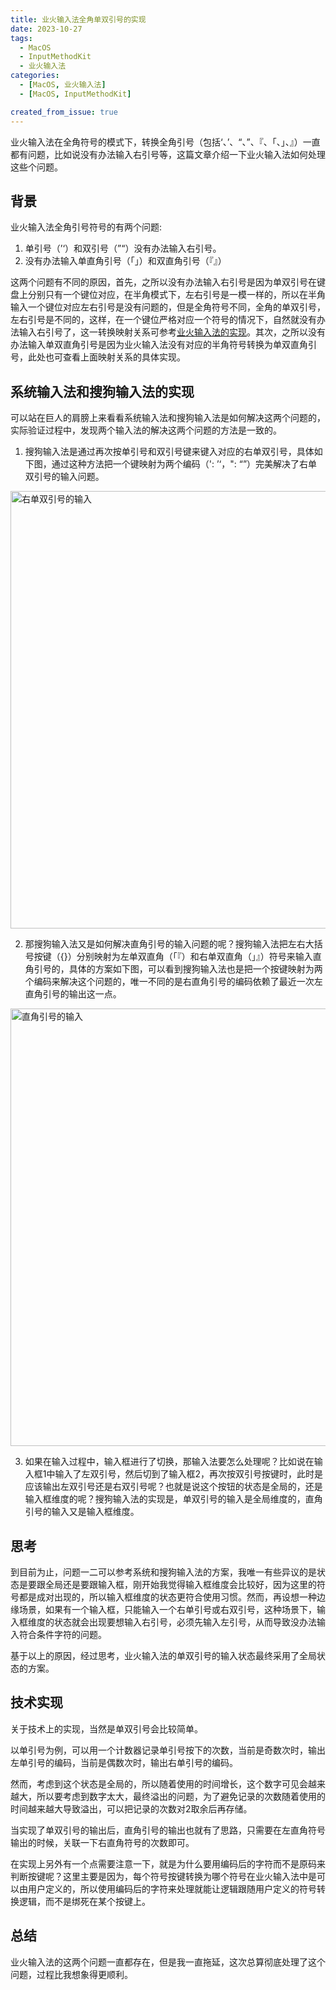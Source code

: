 ```yaml
---
title: 业火输入法全角单双引号的实现
date: 2023-10-27
tags:
  - MacOS
  - InputMethodKit
  - 业火输入法
categories:
  - [MacOS, 业火输入法]
  - [MacOS, InputMethodKit]

created_from_issue: true
---
```


业火输入法在全角符号的模式下，转换全角引号（包括‘、’、“、”、『、「、」、』）一直都有问题，比如说没有办法输入右引号等，这篇文章介绍一下业火输入法如何处理这些个问题。

<!-- more -->

## 背景

业火输入法全角引号符号的有两个问题:
1. 单引号（’‘）和双引号（”“）没有办法输入右引号。
2. 没有办法输入单直角引号（「」）和双直角引号（『』）

这两个问题有不同的原因，首先，之所以没有办法输入右引号是因为单双引号在键盘上分别只有一个键位对应，在半角模式下，左右引号是一模一样的，所以在半角输入一个键位对应左右引号是没有问题的，但是全角符号不同，全角的单双引号，左右引号是不同的，这样，在一个键位严格对应一个符号的情况下，自然就没有办法输入右引号了，这一转换映射关系可参考[业火输入法的实现](https://github.com/qwertyyb/Fire/blob/257c4da97c98de9c7f90a94336f0103df0b4e095/Fire/types.swift#L186)。其次，之所以没有办法输入单双直角引号是因为业火输入法没有对应的半角符号转换为单双直角引号，此处也可查看上面映射关系的具体实现。

## 系统输入法和搜狗输入法的实现

可以站在巨人的肩膀上来看看系统输入法和搜狗输入法是如何解决这两个问题的，实际验证过程中，发现两个输入法的解决这两个问题的方法是一致的。

1. 搜狗输入法是通过再次按单引号和双引号键来键入对应的右单双引号，具体如下图，通过这种方法把一个键映射为两个编码（': ’‘，": “”）完美解决了右单双引号的输入问题。

<img width="700" alt="右单双引号的输入" src="https://github.com/qwertyyb/qwertyyb.github.io/assets/16240729/b101ee43-10c8-4c38-8834-af7f8f28497c">


2. 那搜狗输入法又是如何解决直角引号的输入问题的呢？搜狗输入法把左右大括号按键（{}）分别映射为左单双直角（「『）和右单双直角（」』）符号来输入直角引号的，具体的方案如下图，可以看到搜狗输入法也是把一个按键映射为两个编码来解决这个问题的，唯一不同的是右直角引号的编码依赖了最近一次左直角引号的输出这一点。

<img width="700" alt="直角引号的输入" src="https://github.com/qwertyyb/qwertyyb.github.io/assets/16240729/9f54861d-8aab-4fe4-8d24-e56466be2bf7">

3. 如果在输入过程中，输入框进行了切换，那输入法要怎么处理呢？比如说在输入框1中输入了左双引号，然后切到了输入框2，再次按双引号按键时，此时是应该输出左双引号还是右双引号呢？也就是说这个按钮的状态是全局的，还是输入框维度的呢？搜狗输入法的实现是，单双引号的输入是全局维度的，直角引号的输入又是输入框维度。

## 思考

到目前为止，问题一二可以参考系统和搜狗输入法的方案，我唯一有些异议的是状态是要跟全局还是要跟输入框，刚开始我觉得输入框维度会比较好，因为这里的符号都是成对出现的，所以输入框维度的状态更符合使用习惯。然而，再设想一种边缘场景，如果有一个输入框，只能输入一个右单引号或右双引号，这种场景下，输入框维度的状态就会出现要想输入右引号，必须先输入左引号，从而导致没办法输入符合条件字符的问题。

基于以上的原因，经过思考，业火输入法的单双引号的输入状态最终采用了全局状态的方案。

## 技术实现

关于技术上的实现，当然是单双引号会比较简单。

以单引号为例，可以用一个计数器记录单引号按下的次数，当前是奇数次时，输出左单引号的编码，当前是偶数次时，输出右单引号的编码。

然而，考虑到这个状态是全局的，所以随着使用的时间增长，这个数字可见会越来越大，所以要考虑到数字太大，最终溢出的问题，为了避免记录的次数随着使用的时间越来越大导致溢出，可以把记录的次数对2取余后再存储。

当实现了单双引号的输出后，直角引号的输出也就有了思路，只需要在左直角符号输出的时候，关联一下右直角符号的次数即可。

在实现上另外有一个点需要注意一下，就是为什么要用编码后的字符而不是原码来判断按键呢？这里主要是因为，每个符号按键转换为哪个符号在业火输入法中是可以由用户定义的，所以使用编码后的字符来处理就能让逻辑跟随用户定义的符号转换逻辑，而不是绑死在某个按键上。

## 总结

业火输入法的这两个问题一直都存在，但是我一直拖延，这次总算彻底处理了这个问题，过程比我想象得更顺利。


